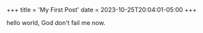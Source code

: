 +++
title = 'My First Post'
date = 2023-10-25T20:04:01-05:00
+++

hello world, God don't fail me now.